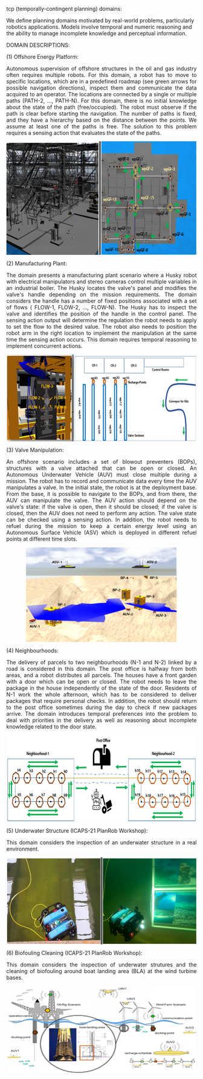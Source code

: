 tcp (temporally-contingent planning) domains:

We define planning domains motivated by real-world problems, particularly robotics applications. Models involve temporal and numeric reasoning and the ability to manage incomplete knowledge and perceptual information.

DOMAIN DESCRIPTIONS:

  (1) Offshore Energy Platform:

  <p align="justify">
  Autonomous supervision of offshore structures in the oil and gas industry often requires multiple robots. For this domain, a robot has to move to specific locations, which are in a predefined roadmap (see green arrows for possible navigation directions), inspect them and communicate the data acquired to an operator.  The locations  are connected by a single or multiple paths  (PATH-2, ..., PATH-N). For this domain, there is no initial knowledge about the state of the path (free/occupied). The robot must observe if the path is clear before starting the navigation. The number of paths is fixed, and they have a hierarchy based on the distance between the points. We assume at least one of the paths is free. The solution to this problem requires a sensing action that evaluates the state of the paths.  
  </p>

  <p align="center"> <img src="/actual_figures/oil-rig.png" align="center" width="680" height="300"> </p>

  (2) Manufacturing Plant:

  <p align="justify">
  The domain presents a manufacturing plant scenario where a Husky robot with electrical manipulators and stereo cameras control multiple variables in an industrial boiler. The Husky locates the valve's panel and modifies the valve's handle depending on the mission requirements. The  domain considers the handle has a number of fixed positions associated with a set of  flows ( FLOW-1, FLOW-2, ..., FLOW-N). The Husky has to inspect the valve and identifies the position of the handle in the control panel. The sensing action output will determine the regulation the robot needs to apply to set the flow to the desired value.  The robot also needs to position the robot arm in the right location to implement the manipulation at the same time the sensing action occurs. This domain requires temporal reasoning to implement concurrent actions.   
  </p>

  <p align="center"> <img src="/actual_figures/mp.png" align="center" width="600" height="230"> </p>

  (3) Valve Manipulation:

  <p align="justify">
  An offshore scenario includes a set of blowout preventers (BOPs), structures with a valve attached that can be open or closed. An Autonomous Underwater Vehicle (AUV) must close multiple during a mission. The robot has to record and communicate data every time the AUV manipulates a valve. In the initial state, the robot is at the deployment base. From the base, it is possible to navigate to the BOPs, and from there, the AUV can manipulate the valve. The AUV action should depend on the valve's state: if the valve is open, then it should be closed; if the valve is closed, then the AUV does not need to perform any action. The valve state can be checked using a sensing action. In addition, the robot needs to refuel during the mission to keep a certain energy level using an Autonomous Surface Vehicle (ASV) which is deployed in different refuel points at different time slots.  
  </p>

  <p align="center"> <img src="/actual_figures/vm.png" align="center" width="400" height="250"> </p>

  (4) Neighbourhoods:

  <p align="justify">
  The delivery of parcels to two neighbourhoods (N-1 and N-2) linked by a road  is considered in this domain. The post office is halfway from both areas, and a robot distributes all parcels. The houses have a front garden with a door which can be open or closed. The robot needs to leave the package in the house independently of the state of the door. Residents of N-1 work the whole afternoon, which has to be considered to deliver packages that require personal checks. In addition, the robot should return to the post office sometimes during the day to check if new packages arrive. The  domain introduces temporal preferences into the problem to deal with priorities in the delivery as well as reasoning about incomplete knowledge related to the door state.
  </p>

  <p align="center"> <img src="/actual_figures/n.png" align="center" width="700" height="230"> </p>

  (5) Underwater Structure (ICAPS-21 PlanRob Workshop):

  <p align="justify">
  This domain considers the inspection of an underwater structure in a real environment.
  </p>

  <p align="center"> <img src="/actual_figures/dora.png" align="center" width="700" height="230"> </p>

  (6) Biofouling Cleaning (ICAPS-21 PlanRob Workshop):

  <p align="justify">
  This domain considers the inspection of underwater strutures and the cleaning of biofouling around boat landing area (BLA) at the wind turbine bases.
  </p>

  <p align="center"> <img src="/actual_figures/system.png" align="center" width="700" height="230"> </p>
